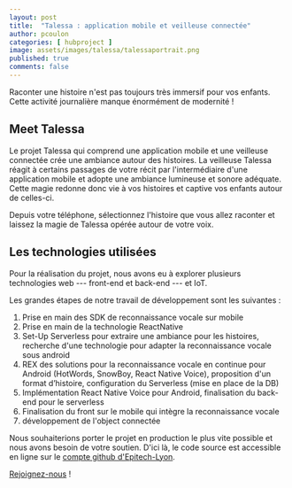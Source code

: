```yaml
---
layout: post
title:  "Talessa : application mobile et veilleuse connectée"
author: pcoulon
categories: [ hubproject ]
image: assets/images/talessa/talessaportrait.png
published: true
comments: false
---
```


Raconter une histoire n'est pas toujours très immersif pour vos enfants. Cette activité journalière manque énormément de modernité !

## Meet Talessa

Le projet Talessa qui comprend une application mobile et une veilleuse connectée crée une ambiance autour des histoires. La veilleuse Talessa réagit à certains passages de votre récit par l'intermédiaire d'une application mobile et adopte une ambiance lumineuse et sonore adéquate. Cette magie redonne donc vie à vos histoires et captive vos enfants autour de celles-ci.

Depuis votre téléphone, sélectionnez l'histoire que vous allez raconter et laissez la magie de Talessa opérée autour de votre voix. 

## Les technologies utilisées

Pour la réalisation du projet, nous avons eu à explorer plusieurs technologies web --- front-end et back-end --- et IoT.

Les grandes étapes de notre travail de développement sont les suivantes :
1. Prise en main des SDK de reconnaissance vocale sur mobile
2. Prise en main de la technologie ReactNative
3. Set-Up Serverless pour extraire une ambiance pour les histoires, recherche d'une technologie pour adapter la reconnaissance vocale sous android
4. REX des solutions pour la reconnaissance vocale en continue pour Android (HotWords, SnowBoy, React Native Voice), proposition d'un format d’histoire, configuration du Serverless (mise en place de la DB)
5. Implémentation React Native Voice pour Android, finalisation du back-end pour le serverless
6. Finalisation du front sur le mobile qui intègre la reconnaissance vocale
7. développement de l'object connectée

Nous souhaiterions porter le projet en production le plus vite possible et nous avons besoin de votre soutien.  D'ici là, le code source est accessible en ligne sur le [compte github d'Epitech-Lyon][2].

[Rejoignez-nous][1] !

[1]: https://talessa.fr
[2]: https://github.com/epitech-lyon



